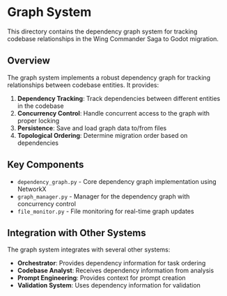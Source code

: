 # Graph System

This directory contains the dependency graph system for tracking codebase relationships in the Wing Commander Saga to Godot migration.

## Overview

The graph system implements a robust dependency graph for tracking relationships between codebase entities. It provides:

1. **Dependency Tracking**: Track dependencies between different entities in the codebase
2. **Concurrency Control**: Handle concurrent access to the graph with proper locking
3. **Persistence**: Save and load graph data to/from files
4. **Topological Ordering**: Determine migration order based on dependencies

## Key Components

- `dependency_graph.py` - Core dependency graph implementation using NetworkX
- `graph_manager.py` - Manager for the dependency graph with concurrency control
- `file_monitor.py` - File monitoring for real-time graph updates

## Integration with Other Systems

The graph system integrates with several other systems:

- **Orchestrator**: Provides dependency information for task ordering
- **Codebase Analyst**: Receives dependency information from analysis
- **Prompt Engineering**: Provides context for prompt creation
- **Validation System**: Uses dependency information for validation